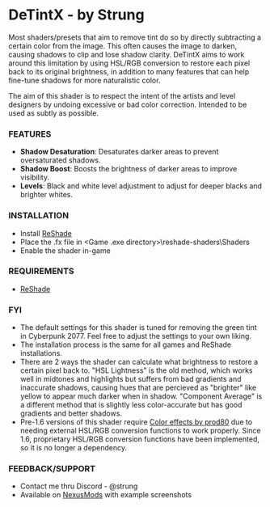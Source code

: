# DeTintX - by Strung

Most shaders/presets that aim to remove tint do so by directly subtracting a certain color from the image. This often causes the image to darken, causing shadows to clip and lose shadow clarity. DeTintX aims to work around this limitation by using HSL/RGB conversion to restore each pixel back to its original brightness, in addition to many features that can help fine-tune shadows for more naturalistic color.

The aim of this shader is to respect the intent of the artists and level designers by undoing excessive or bad color correction. Intended to be used as subtly as possible.

### FEATURES
- **Shadow Desaturation**: Desaturates darker areas to prevent oversaturated shadows.
- **Shadow Boost**: Boosts the brightness of darker areas to improve visibility.
- **Levels**: Black and white level adjustment to adjust for deeper blacks and brighter whites.

### INSTALLATION
- Install [ReShade](https://reshade.me/)
- Place the .fx file in <Game .exe directory>\reshade-shaders\Shaders
- Enable the shader in-game

### REQUIREMENTS
- [ReShade](https://reshade.me/)

### FYI
- The default settings for this shader is tuned for removing the green tint in Cyberpunk 2077. Feel free to adjust the settings to your own liking.
- The installation process is the same for all games and ReShade installations.
- There are 2 ways the shader can calculate what brightness to restore a certain pixel back to. "HSL Lightness" is the old method, which works well in midtones and highlights but suffers from bad gradients and inaccurate shadows, causing hues that are percieved as "brighter" like yellow to appear much darker when in shadow. "Component Average" is a different method that is slightly less color-accurate but has good gradients and better shadows.
- Pre-1.6 versions of this shader require [Color effects by prod80](https://github.com/prod80/prod80-ReShade-Repository) due to needing external HSL/RGB conversion functions to work properly. Since 1.6, proprietary HSL/RGB conversion functions have been implemented, so it is no longer a dependency.
  
### FEEDBACK/SUPPORT
- Contact me thru Discord - @strung
- Available on [NexusMods](https://www.nexusmods.com/cyberpunk2077/mods/8118) with example screenshots
